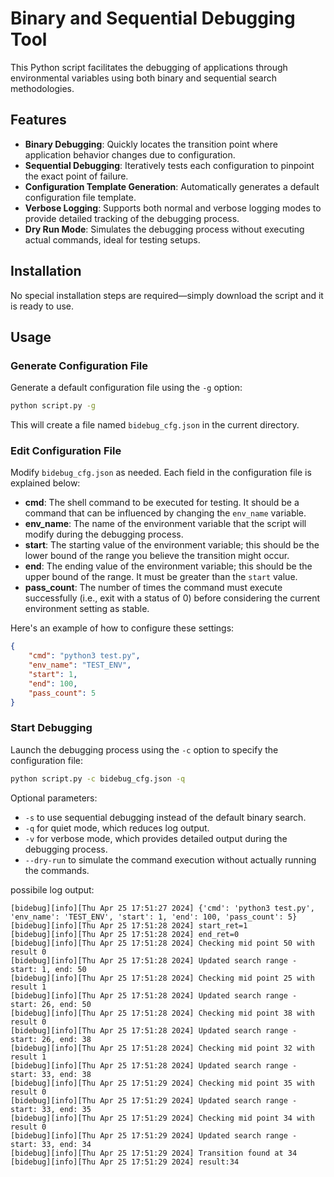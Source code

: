 # Binary and Sequential Debugging Tool

This Python script facilitates the debugging of applications through environmental variables using both binary and sequential search methodologies.

## Features

- **Binary Debugging**: Quickly locates the transition point where application behavior changes due to configuration.
- **Sequential Debugging**: Iteratively tests each configuration to pinpoint the exact point of failure.
- **Configuration Template Generation**: Automatically generates a default configuration file template.
- **Verbose Logging**: Supports both normal and verbose logging modes to provide detailed tracking of the debugging process.
- **Dry Run Mode**: Simulates the debugging process without executing actual commands, ideal for testing setups.

## Installation

No special installation steps are required—simply download the script and it is ready to use.

## Usage

### Generate Configuration File

Generate a default configuration file using the `-g` option:

```bash
python script.py -g
```

This will create a file named `bidebug_cfg.json` in the current directory.

### Edit Configuration File

Modify `bidebug_cfg.json` as needed. Each field in the configuration file is explained below:

- **cmd**: The shell command to be executed for testing. It should be a command that can be influenced by changing the `env_name` variable.
- **env_name**: The name of the environment variable that the script will modify during the debugging process.
- **start**: The starting value of the environment variable; this should be the lower bound of the range you believe the transition might occur.
- **end**: The ending value of the environment variable; this should be the upper bound of the range. It must be greater than the `start` value.
- **pass_count**: The number of times the command must execute successfully (i.e., exit with a status of 0) before considering the current environment setting as stable.

Here's an example of how to configure these settings:

```json
{
    "cmd": "python3 test.py",
    "env_name": "TEST_ENV",
    "start": 1,
    "end": 100,
    "pass_count": 5
}
```

### Start Debugging

Launch the debugging process using the `-c` option to specify the configuration file:

```bash
python script.py -c bidebug_cfg.json -q
```

Optional parameters:
- `-s` to use sequential debugging instead of the default binary search.
- `-q` for quiet mode, which reduces log output.
- `-v` for verbose mode, which provides detailed output during the debugging process.
- `--dry-run` to simulate the command execution without actually running the commands.

possibile log output:
```
[bidebug][info][Thu Apr 25 17:51:27 2024] {'cmd': 'python3 test.py', 'env_name': 'TEST_ENV', 'start': 1, 'end': 100, 'pass_count': 5}
[bidebug][info][Thu Apr 25 17:51:28 2024] start_ret=1
[bidebug][info][Thu Apr 25 17:51:28 2024] end_ret=0
[bidebug][info][Thu Apr 25 17:51:28 2024] Checking mid point 50 with result 0
[bidebug][info][Thu Apr 25 17:51:28 2024] Updated search range - start: 1, end: 50
[bidebug][info][Thu Apr 25 17:51:28 2024] Checking mid point 25 with result 1
[bidebug][info][Thu Apr 25 17:51:28 2024] Updated search range - start: 26, end: 50
[bidebug][info][Thu Apr 25 17:51:28 2024] Checking mid point 38 with result 0
[bidebug][info][Thu Apr 25 17:51:28 2024] Updated search range - start: 26, end: 38
[bidebug][info][Thu Apr 25 17:51:28 2024] Checking mid point 32 with result 1
[bidebug][info][Thu Apr 25 17:51:28 2024] Updated search range - start: 33, end: 38
[bidebug][info][Thu Apr 25 17:51:29 2024] Checking mid point 35 with result 0
[bidebug][info][Thu Apr 25 17:51:29 2024] Updated search range - start: 33, end: 35
[bidebug][info][Thu Apr 25 17:51:29 2024] Checking mid point 34 with result 0
[bidebug][info][Thu Apr 25 17:51:29 2024] Updated search range - start: 33, end: 34
[bidebug][info][Thu Apr 25 17:51:29 2024] Transition found at 34
[bidebug][info][Thu Apr 25 17:51:29 2024] result:34
```